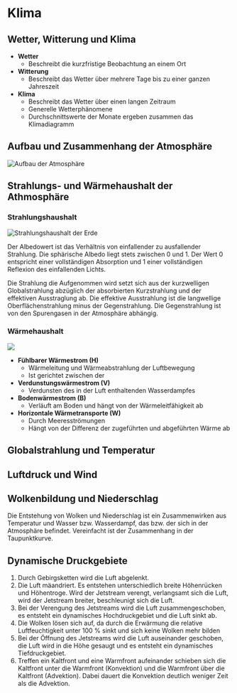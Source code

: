 # Klima

## Wetter, Witterung und Klima

-  **Wetter**
	- Beschreibt die kurzfristige Beobachtung an einem Ort
- **Witterung**
	- Beschreibt das Wetter über mehrere Tage bis zu einer ganzen Jahreszeit
- **Klima**
	- Beschreibt das Wetter über einen langen Zeitraum
	- Generelle Wetterphänomene
	- Durchschnittswerte der Monate ergeben zusammen das Klimadiagramm

## Aufbau und Zusammenhang der Atmosphäre

![Aufbau der Atmosphäre](Aufbau%20der%20Atmosphäre.jpg)

## Strahlungs- und Wärmehaushalt der Athmosphäre

### Strahlungshaushalt

![Strahlungshaushalt der Erde](Strahlungshaushalt%20der%20Erde.png)

Der Albedowert ist das Verhältnis von einfallender zu ausfallender Strahlung. Die sphärische Albedo liegt stets zwischen 0 und 1. Der Wert 0 entspricht einer vollständigen Absorption und 1 einer vollständigen Reflexion des einfallenden Lichts.

Die Strahlung die Aufgenommen wird setzt sich aus der kurzwelligen Globalstrahlung abzüglich der absorbierten Kurzstrahlung und der effektiven Ausstraglung ab. Die effektive Ausstrahlung ist die langwellige Oberflächenstrahlung minus der Gegenstrahlung. Die Gegenstrahlung ist von den Spurengasen in der Atmosphäre abhängig.

### Wärmehaushalt

![](Wärmehaushalt%20der%20Erde.png)

- **Fühlbarer Wärmestrom (H)**
	- Wärmeleitung und Wärmeabstrahlung der Luftbewegung
	- Ist gerichtet zwischen der 
- **Verdunstungswärmestrom (V)**
	- Verdunsten des in der Luft enthaltenden Wasserdampfes
- **Bodenwärmestrom (B)**
	- Verläuft am Boden und hängt von der Wärmeleitfähigkeit ab
- **Horizontale Wärmetransporte (W)**
	- Durch Meeresströmungen
	- Hängt von der Differenz der zugeführten und abgeführten Wärme ab

## Globalstrahlung und Temperatur

## Luftdruck und Wind

## Wolkenbildung und Niederschlag

Die Entstehung von Wolken und Niederschlag ist ein Zusammenwirken aus Temperatur und Wasser bzw. Wasserdampf, das bzw. der sich in der Atmosphäre befindet. Vereinfacht ist der Zusammenhang in der Taupunktkurve.

## Dynamische Druckgebiete

1. Durch Gebirgsketten wird die Luft abgelenkt.
2. Die Luft mäandriert. Es entstehen unterschiedlich breite Höhenrücken und Höhentroge. Wird der Jetstream verengt, verlangsamt sich die Luft, wird der Jetstream breiter, beschleunigt sich die Luft.
3. Bei der Verengung des Jetstreams wird die Luft zusammengeschoben, es entsteht ein dynamisches Hochdruckgebiet und die Luft sinkt ab.
4. Die Wolken lösen sich auf, da durch die Erwärmung die relative Luftfeuchtigkeit unter 100 % sinkt und sich keine Wolken mehr bilden
5. Bei der Öffnung des Jetstreams wird die Luft auseinander geschoben, die Luft wird in die Höhe gesaugt und es entsteht ein dynamisches Tiefdruckgebiet.
6. Treffen ein Kaltfront und eine Warmfront aufeinander schieben sich die Kaltfront unter die Warmfront (Konvektion) und die Warmfront über die Kaltfront (Advektion). Dabei dauert die Konvektion deutlich weniger Zeit als die Advektion.